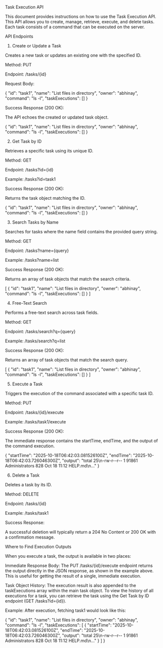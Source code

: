 Task Execution API

This document provides instructions on how to use the Task Execution API. This API allows you to create, manage, retrieve, execute, and delete tasks. Each task consists of a command that can be executed on the server.

API Endpoints

1. Create or Update a Task

Creates a new task or updates an existing one with the specified ID.

Method: PUT

Endpoint: /tasks/{id}

Request Body:

{
  "id": "task1",
  "name": "List files in directory",
  "owner": "abhinay",
  "command": "ls -l",
  "taskExecutions": []
}


Success Response (200 OK):

The API echoes the created or updated task object.

{
  "id": "task1",
  "name": "List files in directory",
  "owner": "abhinay",
  "command": "ls -l",
  "taskExecutions": []
}


<p align="center"></p>

2. Get Task by ID

Retrieves a specific task using its unique ID.

Method: GET

Endpoint: /tasks?id={id}

Example: /tasks?id=task1

Success Response (200 OK):

Returns the task object matching the ID.

{
  "id": "task1",
  "name": "List files in directory",
  "owner": "abhinay",
  "command": "ls -l",
  "taskExecutions": []
}


<p align="center"></p>

3. Search Tasks by Name

Searches for tasks where the name field contains the provided query string.

Method: GET

Endpoint: /tasks?name={query}

Example: /tasks?name=list

Success Response (200 OK):

Returns an array of task objects that match the search criteria.

[
  {
    "id": "task1",
    "name": "List files in directory",
    "owner": "abhinay",
    "command": "ls -l",
    "taskExecutions": []
  }
]


<p align="center"></p>

4. Free-Text Search

Performs a free-text search across task fields.

Method: GET

Endpoint: /tasks/search?q={query}

Example: /tasks/search?q=list

Success Response (200 OK):

Returns an array of task objects that match the search query.

[
  {
    "id": "task1",
    "name": "List files in directory",
    "owner": "abhinay",
    "command": "ls -l",
    "taskExecutions": []
  }
]


<p align="center"></p>

5. Execute a Task

Triggers the execution of the command associated with a specific task ID.

Method: PUT

Endpoint: /tasks/{id}/execute

Example: /tasks/task1/execute

Success Response (200 OK):

The immediate response contains the startTime, endTime, and the output of the command execution.

{
  "startTime": "2025-10-18T06:42:03.081526100Z",
  "endTime": "2025-10-18T06:42:03.726046300Z",
  "output": "total 25\n-rw-r--r-- 1 91861 Administrators  828 Oct 18 11:12 HELP.md\n..."
}


<p align="center"></p>

6. Delete a Task

Deletes a task by its ID.

Method: DELETE

Endpoint: /tasks/{id}

Example: /tasks/task1

Success Response:

A successful deletion will typically return a 204 No Content or 200 OK with a confirmation message.

<p align="center"></p>

Where to Find Execution Outputs

When you execute a task, the output is available in two places:

Immediate Response Body: The PUT /tasks/{id}/execute endpoint returns the output directly in the JSON response, as shown in the example above. This is useful for getting the result of a single, immediate execution.

Task Object History: The execution result is also appended to the taskExecutions array within the main task object. To view the history of all executions for a task, you can retrieve the task using the Get Task by ID endpoint (GET /tasks?id={id}).

Example: After execution, fetching task1 would look like this:

{
  "id": "task1",
  "name": "List files in directory",
  "owner": "abhinay",
  "command": "ls -l",
  "taskExecutions": [
    {
      "startTime": "2025-10-18T06:42:03.081526100Z",
      "endTime": "2025-10-18T06:42:03.726046300Z",
      "output": "total 25\n-rw-r--r-- 1 91861 Administrators  828 Oct 18 11:12 HELP.md\n..."
    }
  ]
}


<p align="center"></p>
